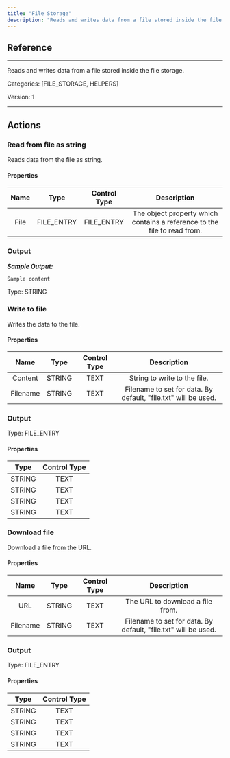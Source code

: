 ```yaml
---
title: "File Storage"
description: "Reads and writes data from a file stored inside the file storage."
---
```

## Reference
<hr />

Reads and writes data from a file stored inside the file storage.


Categories: [FILE_STORAGE, HELPERS]


Version: 1

<hr />






## Actions


### Read from file as string
Reads data from the file as string.

#### Properties

|      Name      |     Type     |     Control Type     |     Description     |
|:--------------:|:------------:|:--------------------:|:-------------------:|
| File | FILE_ENTRY | FILE_ENTRY  |  The object property which contains a reference to the file to read from.  |


### Output


___Sample Output:___

```Sample content```



Type: STRING







### Write to file
Writes the data to the file.

#### Properties

|      Name      |     Type     |     Control Type     |     Description     |
|:--------------:|:------------:|:--------------------:|:-------------------:|
| Content | STRING | TEXT  |  String to write to the file.  |
| Filename | STRING | TEXT  |  Filename to set for data. By default, "file.txt" will be used.  |


### Output



Type: FILE_ENTRY


#### Properties

|     Type     |     Control Type     |
|:------------:|:--------------------:|
| STRING | TEXT  |
| STRING | TEXT  |
| STRING | TEXT  |
| STRING | TEXT  |






### Download file
Download a file from the URL.

#### Properties

|      Name      |     Type     |     Control Type     |     Description     |
|:--------------:|:------------:|:--------------------:|:-------------------:|
| URL | STRING | TEXT  |  The URL to download a file from.  |
| Filename | STRING | TEXT  |  Filename to set for data. By default, "file.txt" will be used.  |


### Output



Type: FILE_ENTRY


#### Properties

|     Type     |     Control Type     |
|:------------:|:--------------------:|
| STRING | TEXT  |
| STRING | TEXT  |
| STRING | TEXT  |
| STRING | TEXT  |






